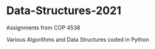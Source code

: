 # Data-Structures-2021
Assignments from COP 4538

Various Algorithms and Data Structures coded in Python
